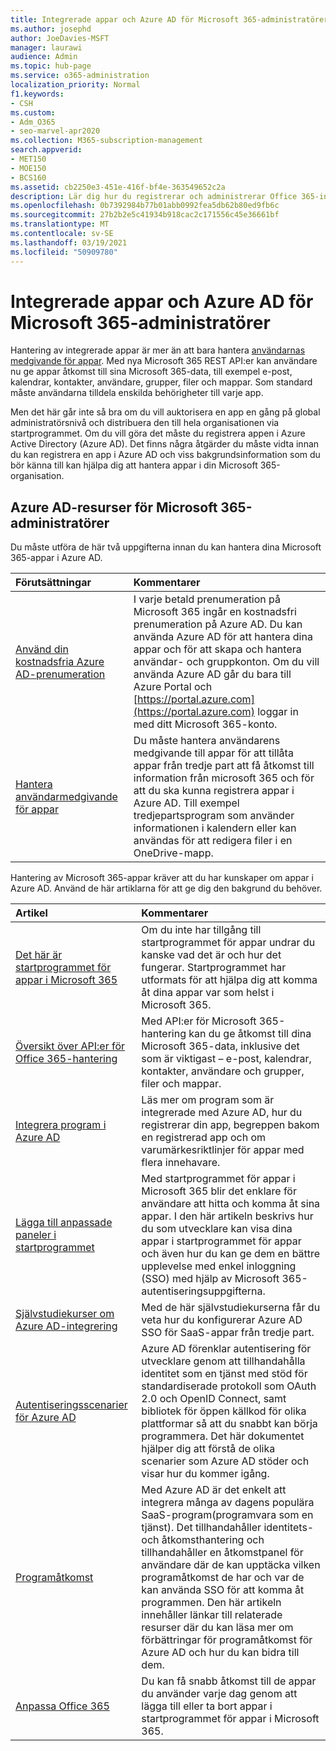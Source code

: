```yaml
---
title: Integrerade appar och Azure AD för Microsoft 365-administratörer
ms.author: josephd
author: JoeDavies-MSFT
manager: laurawi
audience: Admin
ms.topic: hub-page
ms.service: o365-administration
localization_priority: Normal
f1.keywords:
- CSH
ms.custom:
- Adm_O365
- seo-marvel-apr2020
ms.collection: M365-subscription-management
search.appverid:
- MET150
- MOE150
- BCS160
ms.assetid: cb2250e3-451e-416f-bf4e-363549652c2a
description: Lär dig hur du registrerar och administrerar Office 365-integrerade appar i Azure AD, så att appauktoriseringar tillåts på global administratörsnivå.
ms.openlocfilehash: 0b7392984b77b01abb0992fea5db62b80ed9fb6c
ms.sourcegitcommit: 27b2b2e5c41934b918cac2c171556c45e36661bf
ms.translationtype: MT
ms.contentlocale: sv-SE
ms.lasthandoff: 03/19/2021
ms.locfileid: "50909780"
---
```

# <a name="integrated-apps-and-azure-ad-for-microsoft-365-administrators"></a>Integrerade appar och Azure AD för Microsoft 365-administratörer

Hantering av integrerade appar är mer än att bara hantera [användarnas medgivande för appar](../admin/misc/user-consent.md). Med nya Microsoft 365 REST API:er kan användare nu ge appar åtkomst till sina Microsoft 365-data, till exempel e-post, kalendrar, kontakter, användare, grupper, filer och mappar. Som standard måste användarna tilldela enskilda behörigheter till varje app. 

Men det här går inte så bra om du vill auktorisera en app en gång på global administratörsnivå och distribuera den till hela organisationen via startprogrammet. Om du vill göra det måste du registrera appen i Azure Active Directory (Azure AD). Det finns några åtgärder du måste vidta innan du kan registrera en app i Azure AD och viss bakgrundsinformation som du bör känna till kan hjälpa dig att hantera appar i din Microsoft 365-organisation.
  
## <a name="azure-ad-resources-for-microsoft-365-admins"></a>Azure AD-resurser för Microsoft 365-administratörer

Du måste utföra de här två uppgifterna innan du kan hantera dina Microsoft 365-appar i Azure AD.
  
|Förutsättningar|Kommentarer|
|:-----|:-----|
|[Använd din kostnadsfria Azure AD-prenumeration](../compliance/use-your-free-azure-ad-subscription-in-office-365.md) <br/> |I varje betald prenumeration på Microsoft 365 ingår en kostnadsfri prenumeration på Azure AD. Du kan använda Azure AD för att hantera dina appar och för att skapa och hantera användar- och gruppkonton. Om du vill använda Azure AD går du bara till Azure Portal och [https://portal.azure.com](https://portal.azure.com) loggar in med ditt Microsoft 365-konto.  <br/> |
|[Hantera användarmedgivande för appar](../admin/misc/user-consent.md) <br/> |Du måste hantera användarens medgivande till appar för att tillåta appar från tredje part att få åtkomst till information från microsoft 365 och för att du ska kunna registrera appar i Azure AD. Till exempel tredjepartsprogram som använder informationen i kalendern eller kan användas för att redigera filer i en OneDrive-mapp.  <br/> |
   
Hantering av Microsoft 365-appar kräver att du har kunskaper om appar i Azure AD. Använd de här artiklarna för att ge dig den bakgrund du behöver.
  
|Artikel|Kommentarer|
|:-----|:-----|
|[Det här är startprogrammet för appar i Microsoft 365](https://support.microsoft.com/office/meet-the-microsoft-365-app-launcher-79f12104-6fed-442f-96a0-eb089a3f476a) <br/> |Om du inte har tillgång till startprogrammet för appar undrar du kanske vad det är och hur det fungerar. Startprogrammet har utformats för att hjälpa dig att komma åt dina appar var som helst i Microsoft 365.  <br/> |
|[Översikt över API:er för Office 365-hantering](/office/office-365-management-api/office-365-management-apis-overview) <br/> |Med API:er för Microsoft 365-hantering kan du ge åtkomst till dina Microsoft 365-data, inklusive det som är viktigast – e-post, kalendrar, kontakter, användare och grupper, filer och mappar. <br/> |
|[Integrera program i Azure AD](/azure/active-directory/develop/quickstart-v1-add-azure-ad-app) <br/> | Läs mer om program som är integrerade med Azure AD, hur du registrerar din app, begreppen bakom en registrerad app och om varumärkesriktlinjer för appar med flera innehavare.  <br/> |
|[Lägga till anpassade paneler i startprogrammet](/office365/admin/manage/customize-the-app-launcher)  <br/> |Med startprogrammet för appar i Microsoft 365 blir det enklare för användare att hitta och komma åt sina appar. I den här artikeln beskrivs hur du som utvecklare kan visa dina appar i startprogrammet för appar och även hur du kan ge dem en bättre upplevelse med enkel inloggning (SSO) med hjälp av Microsoft 365-autentiseringsuppgifterna.  <br/> |
|[Självstudiekurser om Azure AD-integrering](/azure/active-directory/saas-apps/tutorial-list) <br/> |Med de här självstudiekurserna får du veta hur du konfigurerar Azure AD SSO för SaaS-appar från tredje part.  <br/> |
|[Autentiseringsscenarier för Azure AD](/azure/active-directory/develop/authentication-vs-authorization) <br/> |Azure AD förenklar autentisering för utvecklare genom att tillhandahålla identitet som en tjänst med stöd för standardiserade protokoll som OAuth 2.0 och OpenID Connect, samt bibliotek för öppen källkod för olika plattformar så att du snabbt kan börja programmera. Det här dokumentet hjälper dig att förstå de olika scenarier som Azure AD stöder och visar hur du kommer igång.  <br/> |
|[Programåtkomst](/azure/active-directory/manage-apps/what-is-access-management) <br/> |Med Azure AD är det enkelt att integrera många av dagens populära SaaS-program(programvara som en tjänst). Det tillhandahåller identitets- och åtkomsthantering och tillhandahåller en åtkomstpanel för användare där de kan upptäcka vilken programåtkomst de har och var de kan använda SSO för att komma åt programmen. Den här artikeln innehåller länkar till relaterade resurser där du kan läsa mer om förbättringar för programåtkomst för Azure AD och hur du kan bidra till dem.  <br/> |
|[Anpassa Office 365](https://support.microsoft.com/office/personalize-your-office-365-experience-eb34a21b-52fa-4fbf-a8d5-146132242985) <br/> |Du kan få snabb åtkomst till de appar du använder varje dag genom att lägga till eller ta bort appar i startprogrammet för appar i Microsoft 365.  <br/> |